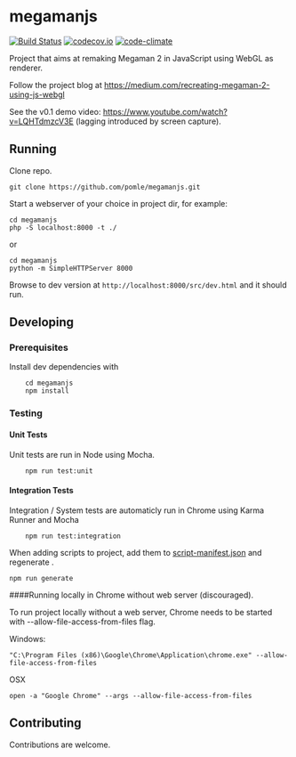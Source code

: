 # megamanjs
[![Build Status](https://travis-ci.org/pomle/megamanjs.svg?branch=master)][1]
[![codecov.io](https://codecov.io/github/pomle/megamanjs/coverage.svg?branch=master)](https://codecov.io/github/pomle/megamanjs?branch=master)
[![code-climate](https://codeclimate.com/github/pomle/megamanjs)](https://codeclimate.com/github/pomle/megamanjs/badges/gpa.svg)

Project that aims at remaking Megaman 2 in JavaScript using WebGL as renderer. 

Follow the project blog at https://medium.com/recreating-megaman-2-using-js-webgl

See the v0.1 demo video: https://www.youtube.com/watch?v=LQHTdmzcV3E (lagging introduced by screen capture).

## Running

Clone repo.

    git clone https://github.com/pomle/megamanjs.git

Start a webserver of your choice in project dir, for example:

    cd megamanjs
    php -S localhost:8000 -t ./
or

    cd megamanjs
    python -m SimpleHTTPServer 8000
  
Browse to dev version at `http://localhost:8000/src/dev.html` and it should run.


## Developing

### Prerequisites

Install dev dependencies with

        cd megamanjs
        npm install

### Testing

#### Unit Tests

Unit tests are run in Node using Mocha.

        npm run test:unit

#### Integration Tests

Integration / System tests are automaticly run in Chrome using Karma Runner and Mocha

        npm run test:integration

When adding scripts to project, add them to [script-manifest.json](https://github.com/pomle/megamanjs/blob/master/src/script-manifest.json) and regenerate .

    npm run generate


####Running locally in Chrome without web server (discouraged).

To run project locally without a web server, Chrome needs to be started with --allow-file-access-from-files flag.

Windows:

    "C:\Program Files (x86)\Google\Chrome\Application\chrome.exe" --allow-file-access-from-files

OSX

    open -a "Google Chrome" --args --allow-file-access-from-files
    
## Contributing

Contributions are welcome.

[1]: https://travis-ci.org/pomle/megamanjs
